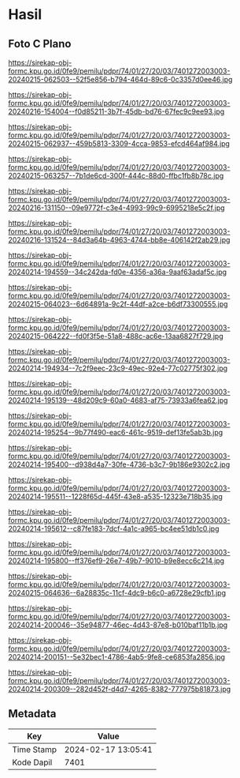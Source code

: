 # Hasil

## Foto C Plano

https://sirekap-obj-formc.kpu.go.id/0fe9/pemilu/pdpr/74/01/27/20/03/7401272003003-20240215-062503--52f5e856-b794-464d-89c6-0c3357d0ee46.jpg

https://sirekap-obj-formc.kpu.go.id/0fe9/pemilu/pdpr/74/01/27/20/03/7401272003003-20240216-154004--f0d85211-3b7f-45db-bd76-67fec9c9ee93.jpg

https://sirekap-obj-formc.kpu.go.id/0fe9/pemilu/pdpr/74/01/27/20/03/7401272003003-20240215-062937--459b5813-3309-4cca-9853-efcd464af984.jpg

https://sirekap-obj-formc.kpu.go.id/0fe9/pemilu/pdpr/74/01/27/20/03/7401272003003-20240215-063257--7b1de6cd-300f-444c-88d0-ffbc1fb8b78c.jpg

https://sirekap-obj-formc.kpu.go.id/0fe9/pemilu/pdpr/74/01/27/20/03/7401272003003-20240216-131150--09e9772f-c3e4-4993-99c9-6995218e5c2f.jpg

https://sirekap-obj-formc.kpu.go.id/0fe9/pemilu/pdpr/74/01/27/20/03/7401272003003-20240216-131524--84d3a64b-4963-4744-bb8e-406142f2ab29.jpg

https://sirekap-obj-formc.kpu.go.id/0fe9/pemilu/pdpr/74/01/27/20/03/7401272003003-20240214-194559--34c242da-fd0e-4356-a36a-9aaf63adaf5c.jpg

https://sirekap-obj-formc.kpu.go.id/0fe9/pemilu/pdpr/74/01/27/20/03/7401272003003-20240215-064023--6d64891a-9c2f-44df-a2ce-b6df73300555.jpg

https://sirekap-obj-formc.kpu.go.id/0fe9/pemilu/pdpr/74/01/27/20/03/7401272003003-20240215-064222--fd0f3f5e-51a8-488c-ac6e-13aa6827f729.jpg

https://sirekap-obj-formc.kpu.go.id/0fe9/pemilu/pdpr/74/01/27/20/03/7401272003003-20240214-194934--7c2f9eec-23c9-49ec-92e4-77c02775f302.jpg

https://sirekap-obj-formc.kpu.go.id/0fe9/pemilu/pdpr/74/01/27/20/03/7401272003003-20240214-195139--48d209c9-60a0-4683-af75-73933a6fea62.jpg

https://sirekap-obj-formc.kpu.go.id/0fe9/pemilu/pdpr/74/01/27/20/03/7401272003003-20240214-195254--9b77f490-eac6-461c-9519-def13fe5ab3b.jpg

https://sirekap-obj-formc.kpu.go.id/0fe9/pemilu/pdpr/74/01/27/20/03/7401272003003-20240214-195400--d938d4a7-30fe-4736-b3c7-9b186e9302c2.jpg

https://sirekap-obj-formc.kpu.go.id/0fe9/pemilu/pdpr/74/01/27/20/03/7401272003003-20240214-195511--1228f65d-445f-43e8-a535-12323e718b35.jpg

https://sirekap-obj-formc.kpu.go.id/0fe9/pemilu/pdpr/74/01/27/20/03/7401272003003-20240214-195612--c87fe183-7dcf-4a1c-a965-bc4ee51db1c0.jpg

https://sirekap-obj-formc.kpu.go.id/0fe9/pemilu/pdpr/74/01/27/20/03/7401272003003-20240214-195800--ff376ef9-26e7-49b7-9010-b9e8ecc6c214.jpg

https://sirekap-obj-formc.kpu.go.id/0fe9/pemilu/pdpr/74/01/27/20/03/7401272003003-20240215-064636--6a28835c-11cf-4dc9-b6c0-a6728e29cfb1.jpg

https://sirekap-obj-formc.kpu.go.id/0fe9/pemilu/pdpr/74/01/27/20/03/7401272003003-20240214-200046--35e94877-46ec-4d43-87e8-b010baf11b1b.jpg

https://sirekap-obj-formc.kpu.go.id/0fe9/pemilu/pdpr/74/01/27/20/03/7401272003003-20240214-200151--5e32bec1-4786-4ab5-9fe8-ce6853fa2856.jpg

https://sirekap-obj-formc.kpu.go.id/0fe9/pemilu/pdpr/74/01/27/20/03/7401272003003-20240214-200309--282d452f-d4d7-4265-8382-777975b81873.jpg


## Metadata

| Key        | Value               |
| ---------- | ------------------- |
| Time Stamp | 2024-02-17 13:05:41 |
| Kode Dapil | 7401                |



